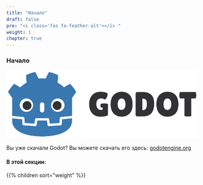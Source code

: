 ```yaml
---
title: "Начало"
draft: false
pre: "<i class='fas fa-feather-alt'></i> "
weight: 1
chapter: true
---
```

### Начало

![alt](../../img/godot3_logo.png)

Вы уже скачали Godot? Вы можете скачать его здесь: [godotengine.org](https://godotengine.org/download)

#### В этой секции:

{{% children  sort="weight" %}}
